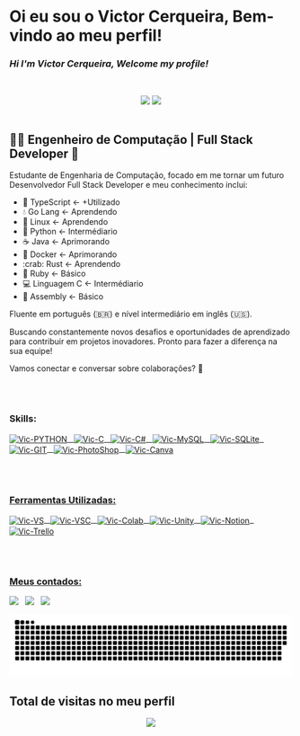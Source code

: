 # Oi eu sou o Victor Cerqueira, Bem-vindo ao meu perfil!
### *Hi I'm Victor Cerqueira, Welcome my profile!*
&nbsp;
<div align="center">
<img height="180em" src="https://github-readme-stats.vercel.app/api?username=brenaki&show_icons=true&theme=react&include_all_commits=true&count_private=true"/>
<img height="180em" src="https://github-readme-stats.vercel.app/api/top-langs/?username=brenaki&layout=compact&langs_count=7&theme=react"/>
</div>
&nbsp;&nbsp;
 <div>
<h2>👨‍💻 Engenheiro de Computação | Full Stack Developer 🚀</h2>

<p>Estudante de Engenharia de Computação, focado em me tornar um futuro Desenvolvedor Full Stack Developer e meu conhecimento inclui:</p>

<ul>
  <li>🚀 TypeScript <- +Utilizado</li> 
  <li>💧 Go Lang <- Aprendendo</li>
  <li>🐧 Linux <- Aprendendo</li>
  <li>🐍 Python <- Intermédiario</li>
  <li>☕️ Java <- Aprimorando</li>
  <li>🐳 Docker <- Aprimorando</li>
  <li>:crab: Rust <- Aprendendo</li>
  <li>💎 Ruby <- Básico</li>
  <li>💻 Linguagem C <- Intermédiario</li>
  <li>💾 Assembly <- Básico</li>
</ul>

<p>Fluente em português (🇧🇷) e nível intermediário em inglês (🇺🇸).</p>

<p>Buscando constantemente novos desafios e oportunidades de aprendizado para contribuir em projetos inovadores. Pronto para fazer a diferença na sua equipe!</p>

<p>Vamos conectar e conversar sobre colaborações? 👋</p>
</div>
  <br><br>

  ### Skills:
<div style="display: inline_block">
  <a href="https://github.com/brenaki">
  <img align="center" alt="Vic-PYTHON" src="https://img.shields.io/badge/Python-14354C?style=for-the-badge&logo=python&logoColor=white">
  &nbsp;
  <img align="center" alt="Vic-C" src="https://img.shields.io/badge/C-00599C?style=for-the-badge&logo=c&logoColor=white">
  &nbsp;
  <img align="center" alt="Vic-C#" src="https://img.shields.io/badge/C%23-239120?style=for-the-badge&logo=c-sharp&logoColor=white">
  &nbsp;
  <img align="center" alt="Vic-MySQL" src="https://img.shields.io/badge/MySQL-005C84?style=for-the-badge&logo=mysql&logoColor=white">
  &nbsp;
  <img align="center" alt="Vic-SQLite" src="https://img.shields.io/badge/SQLite-07405E?style=for-the-badge&logo=sqlite&logoColor=white">
    &nbsp;
  <img align="center" alt="Vic-GIT" src="https://img.shields.io/badge/GIT-E44C30?style=for-the-badge&logo=git&logoColor=white">
    &nbsp;
  <img align="center" alt="Vic-PhotoShop" src="https://img.shields.io/badge/Adobe%20Photoshop-31A8FF?style=for-the-badge&logo=Adobe%20Photoshop&logoColor=black">
    &nbsp;
  <img align="center" alt="Vic-Canva" src="https://img.shields.io/badge/Canva-%2300C4CC.svg?&style=for-the-badge&logo=Canva&logoColor=white">
</div>
  
  <br><br>
  
  ### Ferramentas Utilizadas: 
  <div style="display: inline_block">
  <img align="center" alt="Vic-VS" src="https://img.shields.io/badge/Visual_Studio-5C2D91?style=for-the-badge&logo=visual%20studio&logoColor=white">
    &nbsp;
  <img align="center" alt="Vic-VSC" src="https://img.shields.io/badge/Visual_Studio_Code-0078D4?style=for-the-badge&logo=visual%20studio%20code&logoColor=white">
    &nbsp;
  <img align="center" alt="Vic-Colab" src="https://img.shields.io/badge/Colab-F9AB00?style=for-the-badge&logo=googlecolab&color=525252">
    &nbsp;
  <img align="center" alt="Vic-Unity" src="https://img.shields.io/badge/Unity-100000?style=for-the-badge&logo=unity&logoColor=white">
    &nbsp;
  <img align="center" alt="Vic-Notion" src="https://img.shields.io/badge/Notion-000000?style=for-the-badge&logo=notion&logoColor=white">
    &nbsp;
  <img align="center" alt="Vic-Trello" src="https://img.shields.io/badge/Trello-0052CC?style=for-the-badge&logo=trello&logoColor=white">
  </div>
  
  <br><br>
  
  ### Meus contados:
<div>
  <a href="https://instagram.com/victor_angelolc" target="_blank"><img src="https://img.shields.io/badge/-Instagram-%23E4405F?style=for-the-badge&logo=instagram&logoColor=white" target="_blank"></a>
  &nbsp;
  <a href = "mailto:victor.legat.cerqueira@gmail.com"><img src="https://img.shields.io/badge/-Gmail-%23333?style=for-the-badge&logo=gmail&logoColor=white" target="_blank"></a>
  &nbsp;
  <a href="https://www.linkedin.com/in/victor-cerqueira-405055223" target="_blank"><img src="https://img.shields.io/badge/-LinkedIn-%230077B5?style=for-the-badge&logo=linkedin&logoColor=white" target="_blank"></a>
 
  ![Snake animation](https://github.com/brenaki/brenaki/blob/output/github-contribution-grid-snake.svg)
 
  ## Total de visitas no meu perfil<br>
 <p align="center"> 
   <img alingn="center" src="https://profile-counter.glitch.me/brenaki/count.svg"/>
 </p>
  
</div>
